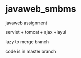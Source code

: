 # javaweb_smbms
javaweb assignment

servlet + tomcat + ajax +layui

lazy to merge branch

code is in master branch
